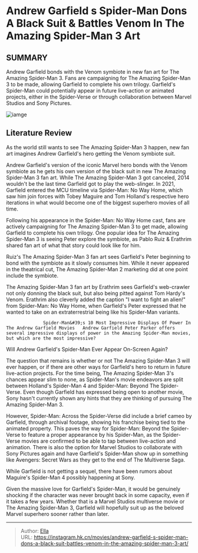 # Andrew Garfield s Spider-Man Dons A Black Suit &amp; Battles Venom In The Amazing Spider-Man 3 Art


## SUMMARY 



  Andrew Garfield bonds with the Venom symbiote in new fan art for The Amazing Spider-Man 3.   Fans are campaigning for The Amazing Spider-Man 3 to be made, allowing Garfield to complete his own trilogy.   Garfield&#39;s Spider-Man could potentially appear in future live-action or animated projects, either in the Spider-Verse or through collaboration between Marvel Studios and Sony Pictures.  

![iamge](https://static1.srcdn.com/wordpress/wp-content/uploads/2024/01/andrew-garfield-s-spider-man-dons-a-black-suit-battles-venom-in-the-amazing-spider-man-3-fan-poster.jpg)

## Literature Review

As the world still wants to see The Amazing Spider-Man 3 happen, new fan art imagines Andrew Garfield&#39;s hero getting the Venom symbiote suit.




Andrew Garfield&#39;s version of the iconic Marvel hero bonds with the Venom symbiote as he gets his own version of the black suit in new The Amazing Spider-Man 3 fan art. While The Amazing Spider-Man 3 got canceled, 2014 wouldn&#39;t be the last time Garfield got to play the web-slinger. In 2021, Garfield entered the MCU timeline via Spider-Man: No Way Home, which saw him join forces with Tobey Maguire and Tom Holland&#39;s respective hero iterations in what would become one of the biggest superhero movies of all time.




Following his appearance in the Spider-Man: No Way Home cast, fans are actively campaigning for The Amazing Spider-Man 3 to get made, allowing Garfield to complete his own trilogy. One popular idea for The Amazing Spider-Man 3 is seeing Peter explore the symbiote, as Pablo Ruiz &amp; Erathrim shared fan art of what that story could look like for him.


 

Ruiz&#39;s The Amazing Spider-Man 3 fan art sees Garfield&#39;s Peter beginning to bond with the symbiote as it slowly consumes him. While it never appeared in the theatrical cut, The Amazing Spider-Man 2 marketing did at one point include the symbiote.


 




The Amazing Spider-Man 3 fan art by Erathrim sees Garfield&#39;s web-crawler not only donning the black suit, but also being pitted against Tom Hardy&#39;s Venom. Erathrim also cleverly added the caption &#34;I want to fight an alien!&#34; from Spider-Man: No Way Home, when Garfield&#39;s Peter expressed that he wanted to take on an extraterrestrial being like his Spider-Man variants.

                  Spider-Man&#39;s 10 Most Impressive Displays Of Power In The Andrew Garfield Movies   Andrew Garfield Peter Parker offers several impressive displays of power in the Amazing Spider-Man movies, but which are the most impressive?   


 Will Andrew Garfield&#39;s Spider-Man Ever Appear On-Screen Again? 
         

The question that remains is whether or not The Amazing Spider-Man 3 will ever happen, or if there are other ways for Garfield&#39;s hero to return in future live-action projects. For the time being, The Amazing Spider-Man 3&#39;s chances appear slim to none, as Spider-Man&#39;s movie endeavors are split between Holland&#39;s Spider-Man 4 and Spider-Man: Beyond The Spider-Verse. Even though Garfield has expressed being open to another movie, Sony hasn&#39;t currently shown any hints that they are thinking of pursuing The Amazing Spider-Man 3.




However, Spider-Man: Across the Spider-Verse did include a brief cameo by Garfield, through archival footage, showing his franchise being tied to the animated property. This paves the way for Spider-Man: Beyond the Spider-Verse to feature a proper appearance by his Spider-Man, as the Spider-Verse movies are confirmed to be able to tap between live-action and animation. There is also the option for Marvel Studios to collaborate with Sony Pictures again and have Garfield&#39;s Spider-Man show up in something like Avengers: Secret Wars as they get to the end of The Multiverse Saga.



While Garfield is not getting a sequel, there have been rumors about Maguire&#39;s Spider-Man 4 possibly happening at Sony.




Given the massive love for Garfield&#39;s Spider-Man, it would be genuinely shocking if the character was never brought back in some capacity, even if it takes a few years. Whether that is a Marvel Studios multiverse movie or The Amazing Spider-Man 3, Garfield will hopefully suit up as the beloved Marvel superhero sooner rather than later.






---

> Author: [Ella](https://instagram.hk.cn/)  
> URL: https://instagram.hk.cn/movies/andrew-garfield-s-spider-man-dons-a-black-suit-battles-venom-in-the-amazing-spider-man-3-art/  

